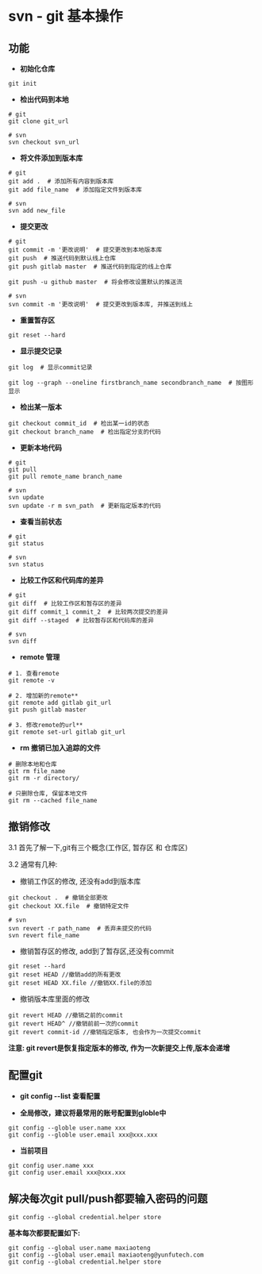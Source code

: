 # svn - git 基本操作

## 功能

- **初始化仓库**

```
git init
```

- **检出代码到本地**

```
# git
git clone git_url

# svn
svn checkout svn_url
```

- **将文件添加到版本库**

```
# git
git add .  # 添加所有内容到版本库
git add file_name  # 添加指定文件到版本库

# svn
svn add new_file
```

- **提交更改**

```
# git
git commit -m '更改说明'  # 提交更改到本地版本库
git push  # 推送代码到默认线上仓库
git push gitlab master  # 推送代码到指定的线上仓库

git push -u github master  # 将会修改设置默认的推送流

# svn
svn commit -m '更改说明'  # 提交更改到版本库, 并推送到线上
```

- **重置暂存区**

```
git reset --hard
```

- **显示提交记录**

```
git log  # 显示commit记录

git log --graph --oneline firstbranch_name secondbranch_name  # 按图形显示
```

- **检出某一版本**

```
git checkout commit_id  # 检出某一id的状态
git checkout branch_name  # 检出指定分支的代码
```

- **更新本地代码**

```
# git
git pull
git pull remote_name branch_name 

# svn
svn update
svn update -r m svn_path  # 更新指定版本的代码
```

- **查看当前状态**

```
# git
git status

# svn
svn status
```

- **比较工作区和代码库的差异**

```
# git
git diff  # 比较工作区和暂存区的差异
git diff commit_1 commit_2  # 比较两次提交的差异
git diff --staged  # 比较暂存区和代码库的差异

# svn
svn diff
```

- **remote 管理**

```
# 1. 查看remote
git remote -v

# 2. 增加新的remote** 
git remote add gitlab git_url
git push gitlab master

# 3. 修改remote的url**
git remote set-url gitlab git_url
```

- **rm 撤销已加入追踪的文件**

```
# 删除本地和仓库
git rm file_name
git rm -r directory/

# 只删除仓库, 保留本地文件
git rm --cached file_name
```


## 撤销修改

3.1 首先了解一下,git有三个概念\(工作区, 暂存区 和 仓库区\)

3.2 通常有几种:

- 撤销工作区的修改, 还没有add到版本库

```
git checkout .  # 撤销全部更改
git checkout XX.file  # 撤销特定文件

# svn
svn revert -r path_name  # 丢弃未提交的代码 
svn revert file_name
```
* 撤销暂存区的修改, add到了暂存区,还没有commit

```
git reset --hard
git reset HEAD //撤销add的所有更改
git reset HEAD XX.file //撤销XX.file的添加
```
* 撤销版本库里面的修改

```
git revert HEAD //撤销之前的commit
git revert HEAD^ //撤销前前一次的commit
git revert commit-id //撤销指定版本, 也会作为一次提交commit
```
**注意: git revert是恢复指定版本的修改, 作为一次新提交上传,版本会递增**


## 配置git

- **git config --list 查看配置**

- **全局修改，建议将最常用的账号配置到globle中**

```
git config --globle user.name xxx
git config --globle user.email xxx@xxx.xxx
```
- **当前项目**

```
git config user.name xxx
git config user.email xxx@xxx.xxx
```

## 解决每次git pull/push都要输入密码的问题

    git config --global credential.helper store

**基本每次都要配置如下:**

```
git config --global user.name maxiaoteng
git config --global user.email maxiaoteng@yunfutech.com
git config --global credential.helper store
```